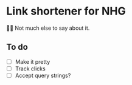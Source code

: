 # Link shortener for NHG

🤷‍♂️ Not much else to say about it.

## To do
- [ ] Make it pretty
- [ ] Track clicks
- [ ] Accept query strings?

